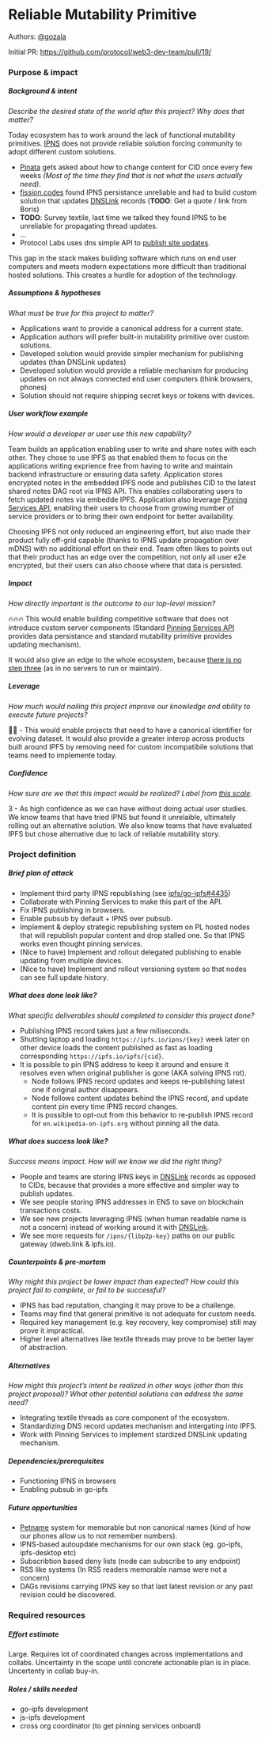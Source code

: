 # Reliable Mutability Primitive

Authors: [@gozala](https://github.com/gozala)

Initial PR: https://github.com/protocol/web3-dev-team/pull/19/
<!--
This template is intended to be used by those who would like to pitch a new project for one of the Web3 Dev project teams to take on. It should contain sufficient detail that others can understand how this project contributes to our team’s mission of  product-market fit for our unified stack of protocols, what is included in scope of the project, where to get started if a project team were to take this on, and any other information relevant for prioritizing this project against others.
Good project scope aims for ~3-5 engineers for 1-3 months (though feel free to suggest larger-scoped projects anyway). Projects do not include regular day-to-day maintenance and improvement work, e.g. on testing, tooling, validation, code clarity, refactors for future capability, etc.
-->

### Purpose &amp; impact 
##### Background &amp; intent
_Describe the desired state of the world after this project? Why does that matter?_
<!--
Outline the status quo, including any relevant context on the problem you’re seeing that this project should solve. Wherever possible, include pains or problems that you’ve seen users experience to help motivate why solving this problem works towards top-line objectives. 
-->


Today ecosystem has to work around the lack of functional mutability primitives. [IPNS][] does not provide reliable solution forcing community to adopt different custom solutions.

- [Pinata][] gets asked about how to change content for CID once every few weeks _(Most of the time they find that is not what the users actually need)_.
- [fission.codes](https://fission.codes/) found IPNS persistance unreliable and had to build custom solution that updates [DNSLink][] records (**TODO**: Get a quote / link from Boris)
- **TODO**: Survey textile, last time we talked they found IPNS to be unreliable for propagating thread updates.
- ...
- Protocol Labs uses dns simple API to [publish site updates](https://github.com/filecoin-project/specs/blob/71f37208a1f4f56b33ea307d7cbdb4b06996b115/.github/workflows/main.yml#L40). 


This gap in the stack makes building software which runs on end user computers and meets modern expectations more difficult than traditional hosted solutions. This creates a hurdle for adoption of the technology.



##### Assumptions &amp; hypotheses
_What must be true for this project to matter?_
<!--(bullet list)-->

- Applications want to provide a canonical address for a current state.
- Application authors will prefer built-in mutability primitive over custom solutions. 
- Developed solution would provide simpler mechanism for publishing updates (than DNSLink updates)
- Developed solution would provide a reliable mechanism for producing updates on not always connected end user computers (think browsers, phones)
- Solution should not require shipping secret keys or tokens with devices.

##### User workflow example
_How would a developer or user use this new capability?_
<!--(short paragraph)-->

Team builds an application enabling user to write and share notes with each other. They chose to use IPFS as that enabled them to focus on the applications writing exprience free from having to write and maintain backend infrastructure or ensuring data safety. Application stores encrypted notes in the embedded IPFS node and publishes CID to the latest shared notes DAG root via IPNS API. This enables collaborating users to fetch updated notes via embedde IPFS. Application also leverage [Pinning Services API][], enabling their users to choose from growing number of service providers or to bring their own endpoint for better availability.

Choosing IPFS not only reduced an engineering effort, but also made their product fully off-grid capable (thanks to IPNS update propagation over mDNS) with no additional effort on their end. Team often likes to points out that their product has an edge over the competition, not only all user e2e encrypted, but their users can also choose where that data is persisted.

##### Impact
_How directly important is the outcome to our top-level mission?_


🔥🔥🔥 This would enable building competitive software that does not introduce custom server components (Standard [Pinning Services API][] provides data persistance and standard mutability primitive provides updating mechanism).

It would also give an edge to the whole ecosystem, because [there is no step three](https://www.youtube.com/watch?v=YHzM4avGrKI) (as in no servers to run or maintain).


<!--
Explain why you have chosen this rating
What awesome potential impact/outcomes/results will we see if we nail this project?
-->

##### Leverage
_How much would nailing this project improve our knowledge and ability to execute future projects?_


<!-- Explain the opportunity or leverage point for our subsequent velocity/impact (e.g. by speeding up development, enabling more contributors, etc)
-->

🎯🎯 - This would enable projects that need to have a canonical identifier for evolving dataset. It would also provide a greater interop across products built around IPFS by removing need for custom incompatibile solutions that teams need to implemente today.


##### Confidence
_How sure are we that this impact would be realized? Label from [this scale](https://medium.com/@nimay/inside-product-introduction-to-feature-priority-using-ice-impact-confidence-ease-and-gist-5180434e5b15)_.

<!--Explain why this rating-->

3 - As high confidence as we can have without doing actual user studies. We know teams that have tried IPNS but found it unrelaible, ultimately rolling out an alternative solution. We also know teams that have evaluated IPFS but chose alternative due to lack of reliable mutability story.



### Project definition
##### Brief plan of attack

<!--Briefly describe the milestones/steps/work needed for this project-->

- Implement third party IPNS republishing (see [ipfs/go-ipfs#4435](https://github.com/ipfs/go-ipfs/issues/4435))
- Collaborate with Pinning Services to make this part of the API.
- Fix IPNS publishing in browsers.
- Enable pubsub by default + IPNS over pubsub.
- Implement & deploy strategic republishing system on PL hosted nodes that will republish popular content and drop stalled one. So that IPNS works even thought pinning services.
- (Nice to have) Implement and rollout delegated publishing to enable updating from multiple devices.
- (Nice to have) Implement and rollout versioning system so that nodes can see full update history.

##### What does done look like?
_What specific deliverables should completed to consider this project done?_

- Publishing IPNS record takes just a few miliseconds. 
- Shutting laptop and loading `https://ipfs.io/ipns/{key}` week later on other device loads the content published as fast as loading corresponding `https://ipfs.io/ipfs/{cid}`.
- It is possible to pin IPNS address to keep it around and ensure it resolves even when original publisher is gone (AKA solving IPNS rot).
  - Node follows IPNS record updates and keeps re-publishing latest one if original author disappears.
  - Node follows content updates behind the IPNS record, and update content pin every time IPNS record changes. 
  - It is possible to opt-out from this behavior to re-publish IPNS record for `en.wikipedia-on-ipfs.org` without pinning all the data.


#####  What does success look like?
_Success means impact. How will we know we did the right thing?_

<!--
Provide success criteria. These might include particular metrics, desired changes in the types of bug reports being filed, desired changes in qualitative user feedback (measured via surveys, etc), etc.
-->
- People and teams are storing IPNS keys in [DNSLink][] records as opposed to CIDs, because that provides a more effective and simpler way to publish updates.
- We see people storing IPNS addresses in ENS to save on blockchain transactions costs.
- We see new projects leveraging IPNS (when human readable name is not a concern) instead of working around it with [DNSLink][].
- We see more requests for  `/ipns/{libp2p-key}` paths on our public gateway (dweb.link &  ipfs.io).


##### Counterpoints &amp; pre-mortem
_Why might this project be lower impact than expected? How could this project fail to complete, or fail to be successful?_

- IPNS has bad reputation, changing it may prove to be a challenge.
- Teams may find that general primitive is not adequate for custom needs.
- Required key management (e.g. key recovery, key compromise) still may prove it impractical.
- Higher level alternatives like textile threads may prove to be better layer of abstraction.

##### Alternatives
_How might this project’s intent be realized in other ways (other than this project proposal)? What other potential solutions can address the same need?_

- Integrating textile threads as core component of the ecosystem.
- Standardizing DNS record updates mechanism and intergating into IPFS.
- Work with Pinning Services to implement stardized DNSLink updating mechanism.

##### Dependencies/prerequisites
<!--List any other projects that are dependencies/prerequisites for this project that is being pitched.-->

- Functioning IPNS in browsers
- Enabling pubsub in go-ipfs

##### Future opportunities
<!--What future projects/opportunities could this project enable?-->

- [Petname][] system for memorable but non canonical names (kind of how our phones allow us to not remember numbers).
- IPNS-based autoupdate mechanisms for our own stack (eg. go-ipfs, ipfs-desktop etc)
- Subscribtion based deny lists (node can subscribe to any endpoint)
- RSS like systems (In RSS readers memorable namse were not a concern)
- DAGs revisions carrying IPNS key so that last latest revision or any past revision could be discovered.

### Required resources


##### Effort estimate
<!--T-shirt size rating of the size of the project. If the project might require external collaborators/teams, please note in the roles/skills section below). 
For a team of 3-5 people with the appropriate skills:
- Small, 1-2 weeks
- Medium, 3-5 weeks
- Large, 6-10 weeks
- XLarge, >10 weeks
Describe any choices and uncertainty in this scope estimate. (E.g. Uncertainty in the scope until design work is complete, low uncertainty in execution thereafter.)
-->

Large. Requires lot of coordinated changes across implementations and collabs. Uncertainty in the scope until concrete actionable plan is in place. Uncertenty in collab buy-in. 

##### Roles / skills needed
<!--Describe the knowledge/skill-sets and team that are needed for this project (e.g. PM, docs, protocol or library expertise, design expertise, etc.). If this project could be externalized to the community or a team outside PL's direct employment, please note that here.-->

- go-ipfs development
- js-ipfs development
- cross org coordinator (to get pinning services onboard)

[Pinata]:https://pinata.cloud/
[DNSLink]:https://docs.ipfs.io/concepts/dnslink/
[IPNS]:https://docs.ipfs.io/concepts/ipns/
[Pinning Services API]:https://ipfs.github.io/pinning-services-api-spec/
[Petname]:https://en.wikipedia.org/wiki/Petname
